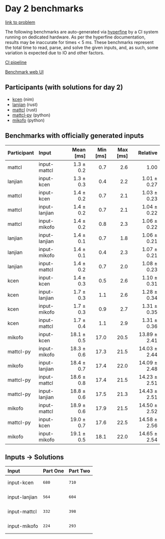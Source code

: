 # Day 2 benchmarks

[link to problem](https://adventofcode.com/2024/day/2)

The following benchmarks are auto-generated via
[hyperfine](https://github.com/sharkdp/hyperfine) by a CI system running on
dedicated hardware. As per the hyperfine documentation, results may be
inaccurate for times < 5 ms. These benchmarks represent the total time to read,
parse, and solve the given inputs, and, as such, some variation is expected due
to IO and other factors.

[CI pipeline](http://ci.papercode.net:8080/teams/main/pipelines/aoc2024)

[Benchmark web UI](https://aoc.ancalagon.black)


## Participants (with solutions for day 2)

- [kcen](https://github.com/kcen/aoc2024) (nim)
- [lanjian](https://github.com/lanjian/aoc-2024) (rust)
- [mattcl](https://github.com/mattcl/aoc2024) (rust)
- [mattcl-py](https://github.com/mattcl/aoc2024-py) (python)
- [mikofo](https://github.com/mikofo/aoc2024) (python)


## Benchmarks with officially generated inputs

| Participant | Input | Mean [ms] | Min [ms] | Max [ms] | Relative |
|:---|:---|---:|---:|---:|---:|
| mattcl | input-mattcl | 1.3 ± 0.2 | 0.7 | 2.6 | 1.00 |
| lanjian | input-kcen | 1.3 ± 0.3 | 0.4 | 2.2 | 1.01 ± 0.27 |
| mattcl | input-kcen | 1.4 ± 0.2 | 0.7 | 2.1 | 1.03 ± 0.23 |
| mattcl | input-lanjian | 1.4 ± 0.2 | 0.7 | 2.1 | 1.04 ± 0.22 |
| mattcl | input-mikofo | 1.4 ± 0.2 | 0.8 | 2.3 | 1.06 ± 0.22 |
| lanjian | input-lanjian | 1.4 ± 0.1 | 0.7 | 1.8 | 1.06 ± 0.21 |
| lanjian | input-mikofo | 1.4 ± 0.1 | 0.4 | 2.3 | 1.07 ± 0.21 |
| lanjian | input-mattcl | 1.4 ± 0.2 | 0.7 | 2.0 | 1.08 ± 0.23 |
| kcen | input-kcen | 1.4 ± 0.3 | 0.5 | 2.6 | 1.10 ± 0.31 |
| kcen | input-lanjian | 1.7 ± 0.3 | 1.1 | 2.6 | 1.28 ± 0.34 |
| kcen | input-mikofo | 1.7 ± 0.3 | 0.9 | 2.7 | 1.31 ± 0.35 |
| kcen | input-mattcl | 1.7 ± 0.4 | 1.1 | 2.9 | 1.31 ± 0.36 |
| mikofo | input-kcen | 18.1 ± 0.5 | 17.0 | 20.5 | 13.89 ± 2.41 |
| mattcl-py | input-mikofo | 18.3 ± 0.6 | 17.3 | 21.5 | 14.03 ± 2.44 |
| mikofo | input-lanjian | 18.4 ± 0.7 | 17.4 | 22.0 | 14.09 ± 2.48 |
| mattcl-py | input-mattcl | 18.6 ± 0.8 | 17.4 | 21.5 | 14.23 ± 2.51 |
| mattcl-py | input-lanjian | 18.8 ± 0.6 | 17.5 | 21.3 | 14.43 ± 2.51 |
| mikofo | input-mattcl | 18.9 ± 0.6 | 17.9 | 21.5 | 14.50 ± 2.52 |
| mattcl-py | input-kcen | 19.0 ± 0.7 | 17.6 | 22.5 | 14.58 ± 2.56 |
| mikofo | input-mikofo | 19.1 ± 0.5 | 18.1 | 22.0 | 14.65 ± 2.54 |


## Inputs -> Solutions

| Input | Part One | Part Two |
|:---|:---|:---|
|input-kcen|<pre>680</pre>|<pre>710</pre>|
|input-lanjian|<pre>564</pre>|<pre>604</pre>|
|input-mattcl|<pre>332</pre>|<pre>398</pre>|
|input-mikofo|<pre>224</pre>|<pre>293</pre>|